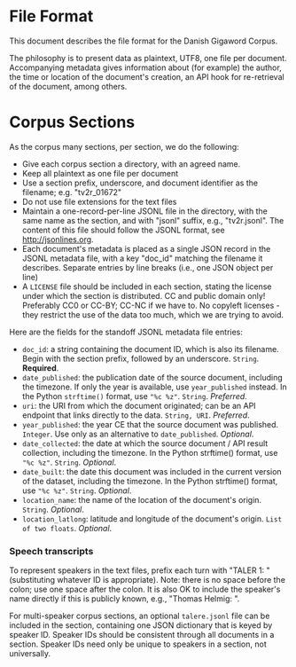 # File Format

This document describes the file format for the Danish Gigaword Corpus.

The philosophy is to present data as plaintext, UTF8, one file per document. Accompanying metadata gives information about (for example) the author, the time or location of the document's creation, an API hook for re-retrieval of the document, among others.

# Corpus Sections

As the corpus many sections, per section, we do the following:

 * Give each corpus section a directory, with an agreed name.
 * Keep all plaintext as one file per document
 * Use a section prefix, underscore, and document identifier as the filename; e.g. "tv2r_01672"
 * Do not use file extensions for the text files
 * Maintain a one-record-per-line JSONL file in the directory, with the same name as the section, and with "jsonl" suffix, e.g., "tv2r.jsonl". The content of this file should follow the JSONL format, see http://jsonlines.org.
 * Each document's metadata is placed as a single JSON record in the JSONL metadata file, with a key "doc_id" matching the filename it describes. Separate entries by line breaks (i.e., one JSON object per line)
 * A `LICENSE` file should be included in each section, stating the license under which the section is distributed. CC and public domain only! Preferably CC0 or CC-BY; CC-NC if we have to. No copyleft licenses - they restrict the use of the data too much, which we are trying to avoid.

Here are the fields for the standoff JSONL metadata file entries:

 * `doc_id`: a string containing the document ID, which is also its filename. Begin with the section prefix, followed by an underscore. `String`. **Required**.
 * `date_published`: the publication date of the source document, including the timezone. If only the year is available, use `year_published` instead. In the Python `strftime()` format, use `"%c %z"`. `String`. *Preferred*.
 * `uri`: the URI from which the document originated; can be an API endpoint that links directly to the data. `String, URI`. *Preferred*.
 * `year_published`: the year CE that the source document was published. `Integer`. Use only as an alternative to `date_published`. *Optional*.
 * `date_collected`: the date at which the source document / API result collection, including the timezone. In the Python strftime() format, use `"%c %z"`. `String`. *Optional*.
 * `date_built`: the date this document was included in the current version of the dataset, including the timezone. In the Python strftime() format, use `"%c %z"`. `String`. *Optional*.
 * `location_name`: the name of the location of the document's origin. `String`. *Optional*.
 * `location_latlong`: latitude and longitude of the document's origin. `List of two floats`. *Optional*.

### Speech transcripts
To represent speakers in the text files, prefix each turn with "TALER 1: " (substituting whatever ID is appropriate). Note: there is no space before the colon; use one space after the colon. It is also OK to include the speaker's name directly if this is publicly known, e.g., "Thomas Helmig: ". 

For multi-speaker corpus sections, an optional `talere.jsonl` file can be included in the section, containing one JSON dictionary that is keyed by speaker ID. Speaker IDs should be consistent through all documents in a section. Speaker IDs need only be unique to speakers in a section, not universally.
